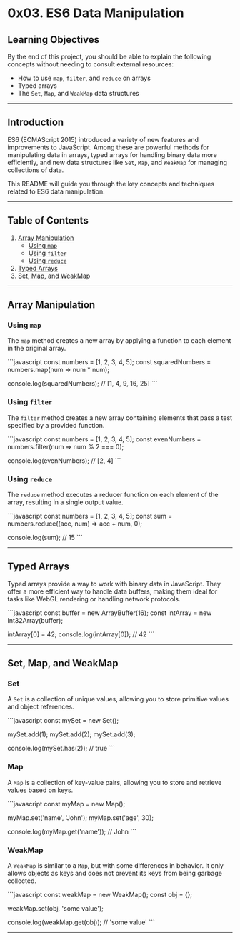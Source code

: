 # 0x03. ES6 Data Manipulation

## Learning Objectives

By the end of this project, you should be able to explain the following concepts without needing to consult external resources:

- How to use `map`, `filter`, and `reduce` on arrays
- Typed arrays
- The `Set`, `Map`, and `WeakMap` data structures

---

## Introduction

ES6 (ECMAScript 2015) introduced a variety of new features and improvements to JavaScript. Among these are powerful methods for manipulating data in arrays, typed arrays for handling binary data more efficiently, and new data structures like `Set`, `Map`, and `WeakMap` for managing collections of data.

This README will guide you through the key concepts and techniques related to ES6 data manipulation.

---

## Table of Contents

1. [Array Manipulation](#array-manipulation)
    - [Using `map`](#using-map)
    - [Using `filter`](#using-filter)
    - [Using `reduce`](#using-reduce)
2. [Typed Arrays](#typed-arrays)
3. [Set, Map, and WeakMap](#set-map-and-weakmap)

---

## Array Manipulation

### Using `map`

The `map` method creates a new array by applying a function to each element in the original array.

\`\`\`javascript
const numbers = [1, 2, 3, 4, 5];
const squaredNumbers = numbers.map(num => num * num);

console.log(squaredNumbers); // [1, 4, 9, 16, 25]
\`\`\`

### Using `filter`

The `filter` method creates a new array containing elements that pass a test specified by a provided function.

\`\`\`javascript
const numbers = [1, 2, 3, 4, 5];
const evenNumbers = numbers.filter(num => num % 2 === 0);

console.log(evenNumbers); // [2, 4]
\`\`\`

### Using `reduce`

The `reduce` method executes a reducer function on each element of the array, resulting in a single output value.

\`\`\`javascript
const numbers = [1, 2, 3, 4, 5];
const sum = numbers.reduce((acc, num) => acc + num, 0);

console.log(sum); // 15
\`\`\`

---

## Typed Arrays

Typed arrays provide a way to work with binary data in JavaScript. They offer a more efficient way to handle data buffers, making them ideal for tasks like WebGL rendering or handling network protocols.

\`\`\`javascript
const buffer = new ArrayBuffer(16);
const intArray = new Int32Array(buffer);

intArray[0] = 42;
console.log(intArray[0]); // 42
\`\`\`

---

## Set, Map, and WeakMap

### Set

A `Set` is a collection of unique values, allowing you to store primitive values and object references.

\`\`\`javascript
const mySet = new Set();

mySet.add(1);
mySet.add(2);
mySet.add(3);

console.log(mySet.has(2)); // true
\`\`\`

### Map

A `Map` is a collection of key-value pairs, allowing you to store and retrieve values based on keys.

\`\`\`javascript
const myMap = new Map();

myMap.set('name', 'John');
myMap.set('age', 30);

console.log(myMap.get('name')); // John
\`\`\`

### WeakMap

A `WeakMap` is similar to a `Map`, but with some differences in behavior. It only allows objects as keys and does not prevent its keys from being garbage collected.

\`\`\`javascript
const weakMap = new WeakMap();
const obj = {};

weakMap.set(obj, 'some value');

console.log(weakMap.get(obj)); // 'some value'
\`\`\`

---

